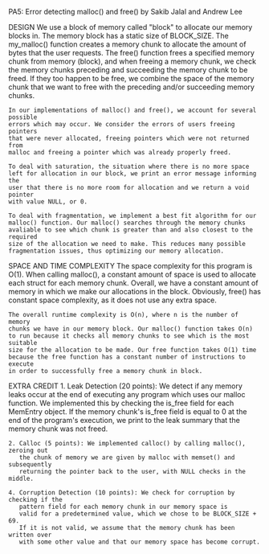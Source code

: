 PA5: Error detecting malloc() and free()
by Sakib Jalal and Andrew Lee

DESIGN
    We use a block of memory called "block" to allocate our memory blocks
    in. The memory block has a static size of BLOCK_SIZE. The my_malloc()
    function creates a memory chunk to allocate the amount of bytes that the
    user requests. The free() function frees a specified memory chunk
    from memory (block), and when freeing a memory chunk, we check the memory
    chunks preceding and succeeding the memory chunk to be freed. If they
    too happen to be free, we combine the space of the memory chunk that
    we want to free with the preceding and/or succeeding memory chunks.

    In our implementations of malloc() and free(), we account for several possible
    errors which may occur. We consider the errors of users freeing pointers
    that were never allocated, freeing pointers which were not returned from
    malloc and freeing a pointer which was already properly freed.

    To deal with saturation, the situation where there is no more space
    left for allocation in our block, we print an error message informing the
    user that there is no more room for allocation and we return a void pointer
    with value NULL, or 0.

    To deal with fragmentation, we implement a best fit algorithm for our
    malloc() function. Our malloc() searches through the memory chunks
    avaliable to see which chunk is greater than and also closest to the required
    size of the allocation we need to make. This reduces many possible
    fragmentation issues, thus optimizing our memory allocation.

SPACE AND TIME COMPLEXITY
    The space complexity for this program is O(1).  When calling malloc(), a
    constant amount of space is used to allocate each struct for each memory
    chunk. Overall, we have a constant amount of memory in which we make our
    allocations in the block. Obviously, free() has constant space complexity,
    as it does not use any extra space.

    The overall runtime complexity is O(n), where n is the number of memory
    chunks we have in our memory block. Our malloc() function takes O(n)
    to run because it checks all memory chunks to see which is the most suitable
    size for the allocation to be made. Our free function takes O(1) time
    because the free function has a constant number of instructions to execute
    in order to successfully free a memory chunk in block.

EXTRA CREDIT
    1. Leak Detection (20 points): We detect if any memory leaks occur at the end of
       executing any program which uses our malloc function. We implemented
       this by checking the is_free field for each MemEntry object. If the memory
       chunk's is_free field is equal to 0 at the end of the program's execution,
       we print to the leak summary that the memory chunk was not freed.

    2. Calloc (5 points): We implemented calloc() by calling malloc(), zeroing out
       the chunk of memory we are given by malloc with memset() and subsequently
       returning the pointer back to the user, with NULL checks in the middle.

    4. Corruption Detection (10 points): We check for corruption by checking if the
       pattern field for each memory chunk in our memory space is
       valid for a predetermined value, which we chose to be BLOCK_SIZE + 69.
       If it is not valid, we assume that the memory chunk has been written over
       with some other value and that our memory space has become corrupt.

